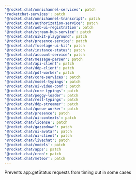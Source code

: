 ```yaml
---
'@rocket.chat/omnichannel-services': patch
'rocketchat-services': patch
'@rocket.chat/omnichannel-transcript': patch
'@rocket.chat/authorization-service': patch
'@rocket.chat/web-ui-registration': patch
'@rocket.chat/stream-hub-service': patch
'@rocket.chat/uikit-playground': patch
'@rocket.chat/presence-service': patch
'@rocket.chat/fuselage-ui-kit': patch
'@rocket.chat/instance-status': patch
'@rocket.chat/account-service': patch
'@rocket.chat/message-parser': patch
'@rocket.chat/api-client': patch
'@rocket.chat/ddp-client': patch
'@rocket.chat/pdf-worker': patch
'@rocket.chat/core-services': patch
'@rocket.chat/model-typings': patch
'@rocket.chat/ui-video-conf': patch
'@rocket.chat/core-typings': patch
'@rocket.chat/peggy-loader': patch
'@rocket.chat/rest-typings': patch
'@rocket.chat/ddp-streamer': patch
'@rocket.chat/queue-worker': patch
'@rocket.chat/presence': patch
'@rocket.chat/ui-contexts': patch
'@rocket.chat/license': patch
'@rocket.chat/gazzodown': patch
'@rocket.chat/ui-avatar': patch
'@rocket.chat/ui-client': patch
'@rocket.chat/livechat': patch
'@rocket.chat/models': patch
'@rocket.chat/apps': patch
'@rocket.chat/cron': patch
'@rocket.chat/meteor': patch
---
```


Prevents app:getStatus requests from timing out in some cases
